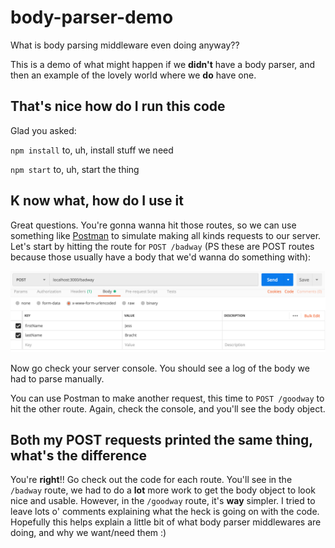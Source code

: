 # body-parser-demo
What is body parsing middleware even doing anyway??

This is a demo of what might happen if we **didn't** have a body parser, and then an example of the lovely world where we **do** have one.

## That's nice how do I run this code
Glad you asked:

`npm install` to, uh, install stuff we need

`npm start` to, uh, start the thing

## K now what, how do I use it
Great questions. You're gonna wanna hit those routes, so we can use something like [Postman](https://www.getpostman.com/downloads/) to simulate making all kinds requests to our server. Let's start by hitting the route for `POST /badway` (PS these are POST routes because those usually have a body that we'd wanna do something with):

![post-request](./postman.png)

Now go check your server console. You should see a log of the body we had to parse manually.

You can use Postman to make another request, this time to `POST /goodway` to hit the other route. Again, check the console, and you'll see the body object.

## Both my POST requests printed the same thing, what's the difference
You're **right**!! Go check out the code for each route. You'll see in the `/badway` route, we had to do a **lot** more work to get the body object to look nice and usable. However, in the `/goodway` route, it's **way** simpler. I tried to leave lots o' comments explaining what the heck is going on with the code. Hopefully this helps explain a little bit of what body parser middlewares are doing, and why we want/need them :)
